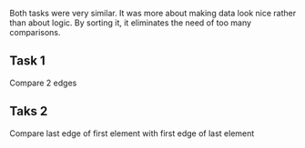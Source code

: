 Both tasks were very similar. It was more about making data look nice rather than about logic.
By sorting it, it eliminates the need of too many comparisons.

## Task 1
Compare 2 edges

## Taks 2
Compare last edge of first element with first edge of last element
